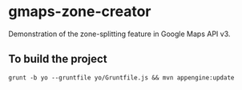 # gmaps-zone-creator

Demonstration of the zone-splitting feature in Google Maps API v3.

## To build the project

    grunt -b yo --gruntfile yo/Gruntfile.js && mvn appengine:update